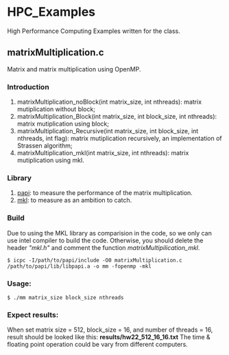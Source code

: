 # HPC_Examples
High Performance Computing Examples written for the class.

## matrixMultiplication.c
Matrix and matrix multiplication using OpenMP.
### Introduction
1. matrixMultiplication_noBlock(int matrix_size, int nthreads): matrix mutiplication without block;
2. matrixMultiplication_Block(int matrix_size, int block_size, int nthreads): matrix mutiplication using block;
3. matrixMultiplication_Recursive(int matrix_size, int block_size, int nthreads, int flag): matrix mutiplication recursively, an implementation of Strassen algorithm;
4. matrixMultiplication_mkl(int matrix_size, int nthreads): matrix mutiplication using mkl.

### Library
1. [papi](http://icl.cs.utk.edu/papi/): to measure the performance of the matrix multiplication.
2. [mkl](https://software.intel.com/en-us/intel-mkl): to measure as an ambition to catch.

### Build
Due to using the MKL library as comparision in the code, so we only can use intel compiler to build the code. Otherwise, you should delete the header *"mkl.h"* and comment the function *matrixMultipilication_mkl*.

```
$ icpc -I/path/to/papi/include -O0 matrixMultiplication.c /path/to/papi/lib/libpapi.a -o mm -fopenmp -mkl
```

### Usage:
```
$ ./mm matrix_size block_size nthreads
```

### Expect results:
When set matrix size = 512, block_size = 16, and number of threads = 16,
result should be looked like this: **results/hw22_512_16_16.txt**
The time & floating point operation could be vary from different computers.